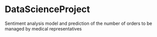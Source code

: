 # DataScienceProject
Sentiment analysis model and prediction of the number of orders to be managed by medical representatives

